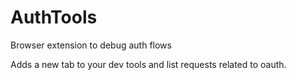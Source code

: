 # AuthTools
Browser extension to debug auth flows

Adds a new tab to your dev tools and list requests related to oauth.
